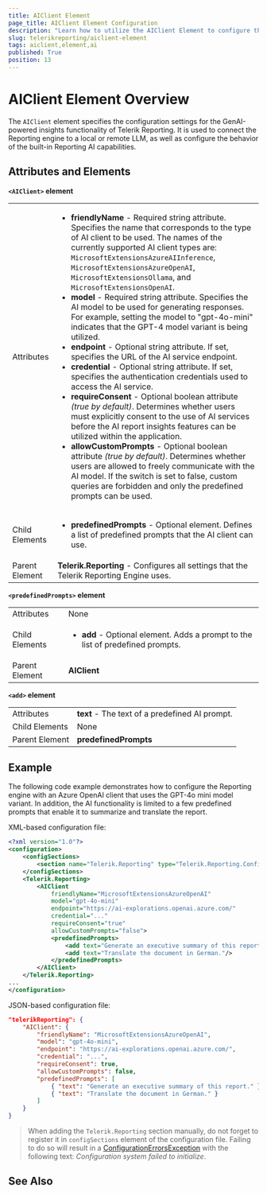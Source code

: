 ```yaml
---
title: AIClient Element
page_title: AIClient Element Configuration
description: "Learn how to utilize the AIClient Element to configure the AI model used for GenAI-powered insights during report preview."
slug: telerikreporting/aiclient-element
tags: aiclient,element,ai
published: True
position: 13
---
```


<style>
table th:first-of-type {
	width: 10%;
}
table th:nth-of-type(2) {
	width: 90%;
}
</style>

# AIClient Element Overview

The `AIClient` element specifies the configuration settings for the GenAI-powered insights functionality of Telerik Reporting. It is used to connect the Reporting engine to a local or remote LLM, as well as configure the behavior of the built-in Reporting AI capabilities.  

## Attributes and Elements

__`<AIClient>` element__

|   |   |
| ------ | ------ |
|Attributes|<ul><li>__friendlyName__ - Required string attribute. Specifies the name that corresponds to the type of AI client to be used. The names of the currently supported AI client types are: `MicrosoftExtensionsAzureAIInference`, `MicrosoftExtensionsAzureOpenAI`, `MicrosoftExtensionsOllama`, and `MicrosoftExtensionsOpenAI`.</li><li>__model__ - Required string attribute. Specifies the AI model to be used for generating responses. For example, setting the model to "gpt-4o-mini" indicates that the GPT-4 model variant is being utilized.</li><li>__endpoint__ - Optional string attribute. If set, specifies the URL of the AI service endpoint.</li><li>__credential__ - Optional string attribute. If set, specifies the authentication credentials used to access the AI service.</li><li>__requireConsent__ - Optional boolean attribute _(true by default)_. Determines whether users must explicitly consent to the use of AI services before the AI report insights features can be utilized within the application.</li><li>__allowCustomPrompts__ - Optional boolean attribute _(true by default)_. Determines whether users are allowed to freely communicate with the AI model. If the switch is set to false, custom queries are forbidden and only the predefined prompts can be used.</li></ul>|
|Child Elements|<ul><li>__predefinedPrompts__ - Optional element. Defines a list of predefined prompts that the AI client can use.</li></ul>|
|Parent Element|__Telerik.Reporting__ - Configures all settings that the Telerik Reporting Engine uses.|

__`<predefinedPrompts>` element__

|   |   |
| ------ | ------ |
|Attributes|None|
|Child Elements|<ul><li>__add__ - Optional element. Adds a prompt to the list of predefined prompts.</li></ul>|
|Parent Element|__AIClient__|

__`<add>` element__

|   |   |
| ------ | ------ |
|Attributes|__text__ - The text of a predefined AI prompt.|
|Child Elements|None|
|Parent Element|__predefinedPrompts__|

## Example

The following code example demonstrates how to configure the Reporting engine with an Azure OpenAI client that uses the GPT-4o mini model variant. In addition, the AI functionality is limited to a few predefined prompts that enable it to summarize and translate the report.

XML-based configuration file:

````XML
<?xml version="1.0"?>
<configuration>
	<configSections>
		<section name="Telerik.Reporting" type="Telerik.Reporting.Configuration.ReportingConfigurationSection, Telerik.Reporting" allowLocation="true" allowDefinition="Everywhere" />
	</configSections>
	<Telerik.Reporting>
		<AIClient
			friendlyName="MicrosoftExtensionsAzureOpenAI"
			model="gpt-4o-mini"
			endpoint="https://ai-explorations.openai.azure.com/"
			credential="..."
			requireConsent="true"
			allowCustomPrompts="false">
			<predefinedPrompts>
				<add text="Generate an executive summary of this report."/>
				<add text="Translate the document in German."/>
			</predefinedPrompts>
		</AIClient>
	</Telerik.Reporting>
...
</configuration>
````

JSON-based configuration file:

````JSON
"telerikReporting": {
	"AIClient": {
		"friendlyName": "MicrosoftExtensionsAzureOpenAI",
		"model": "gpt-4o-mini",
		"endpoint": "https://ai-explorations.openai.azure.com/",
		"credential": "...",
		"requireConsent": true,
		"allowCustomPrompts": false,
		"predefinedPrompts": [
			{ "text": "Generate an executive summary of this report." },
			{ "text": "Translate the document in German." }
		]
	}
}
````

> When adding the `Telerik.Reporting` section manually, do not forget to register it in `configSections` element of the configuration file. Failing to do so will result in a [ConfigurationErrorsException](https://learn.microsoft.com/en-us/dotnet/api/system.configuration.configurationerrorsexception?view=dotnet-plat-ext-7.0) with the following text: *Configuration system failed to initialize*.

## See Also
